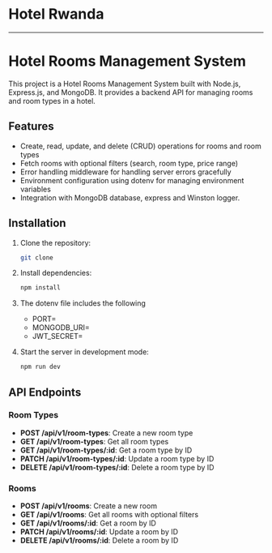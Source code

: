 # Hotel Rwanda
---

# Hotel Rooms Management System

This project is a Hotel Rooms Management System built with Node.js, Express.js, and MongoDB. It provides a backend API for managing rooms and room types in a hotel.

## Features

- Create, read, update, and delete (CRUD) operations for rooms and room types
- Fetch rooms with optional filters (search, room type, price range)
- Error handling middleware for handling server errors gracefully
- Environment configuration using dotenv for managing environment variables
- Integration with MongoDB database, express and Winston logger.

## Installation

1. Clone the repository:
   ```bash
   git clone 
   ```

2. Install dependencies:
   ```bash
   npm install
   ```
3. The dotenv file includes the following
   - PORT=<your port>
   - MONGODB_URI=<your mongo uri>
   - JWT_SECRET=<your jwt secret>
4. Start the server in development mode:
   ```bash
   npm run dev
   ```

## API Endpoints

### Room Types

- **POST /api/v1/room-types**: Create a new room type
- **GET /api/v1/room-types**: Get all room types
- **GET /api/v1/room-types/:id**: Get a room type by ID
- **PATCH /api/v1/room-types/:id**: Update a room type by ID
- **DELETE /api/v1/room-types/:id**: Delete a room type by ID

### Rooms

- **POST /api/v1/rooms**: Create a new room
- **GET /api/v1/rooms**: Get all rooms with optional filters
- **GET /api/v1/rooms/:id**: Get a room by ID
- **PATCH /api/v1/rooms/:id**: Update a room by ID
- **DELETE /api/v1/rooms/:id**: Delete a room by ID
```
